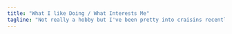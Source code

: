 ```yaml
---
title: "What I like Doing / What Interests Me"
tagline: "Not really a hobby but I've been pretty into craisins recently."
---
```

